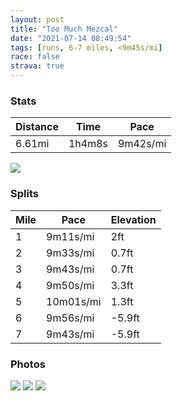 ```yaml
---
layout: post
title: "Too Much Mezcal"
date: "2021-07-14 08:49:54"
tags: [runs, 6-7 miles, <9m45s/mi]
race: false
strava: true
---
```


### Stats

| Distance | Time | Pace |
|----------|------|------|
|6.61mi|1h4m8s|9m42s/mi|

<img src='https://maps.googleapis.com/maps/api/staticmap?maptype=roadmap&path=enc:cfpuBbhf|QBBn@FZY\MdDg@xBo@zB[VC|@LrBo@`@B|BYTTt@Ol@C`AYPh@HnA`@xBNvBdAjH@x@XrBF~@Xv@?lBHb@?JGJUJU`@[X_@P[f@?\^t@Bd@Z`AE\D^OZ[ZYt@[tBb@zCn@jAf@f@WV\[l@bAv@t@^Hh@`@b@Dp@PhAp@vAZZPtC~@z@BpA~@tBv@l@HfBQVI^]Z@XKDKG]?WJg@?c@Kq@BaAMcAEc@KI_@kAO{@Wc@mBwBy@c@M?qBw@y@OUKm@EMK{@MOKo@Og@AqA_@g@CoAa@cAK{ALaA`@u@j@MFGEc@vAAdABTTl@ANPx@Vz@\p@~@pAh@d@tA|@JA~Bt@hAj@v@Xj@Br@LlB|@Z?TXTBRNl@RZBPL\FzAJb@ClAe@p@KRMBOGu@@eBO{B@w@[WCe@Qo@IBEGCY[q@c@c@M[[M{AkAy@OoAi@[Bi@OUUqE_Ac@Cs@UM?SOe@@iBYa@HUA_@TSCc@`@iA`@KL[~@EdAJ|@P^?d@NPPx@n@bApA~AbBz@ZZvA`@vA\vAt@v@Jl@^lARj@?RNz@XVRZLnALFJVLn@]XAh@_@j@CVGE}@N_@?YIiDGs@KKGc@W_@?gAIYEK[Ci@w@OCsBaB_Ba@_@Sc@Ei@UWA]H_@Qe@Aa@O]]u@UW?{Ac@_AQkAKm@As@J}@n@UJ]BMR_@lACZBVG\NbBLj@HFJVDb@Nd@j@f@d@h@Jd@pA\\ZB^VBVN`C`@T^V?p@PpAd@FDHXl@CBL|A\|Ap@v@?p@Zt@Cz@SVCfA[XSJSEk@JoA?aAOoB?_@U[Ie@c@QMW?u@KUe@a@o@_Aq@g@I@_@Uc@IOQm@HcA_@o@AYIEM[Wk@Se@EMKaAUu@A]Ie@a@SFYMeBEg@Pc@@i@MWq@MIIs@Y_AMiA@U\WzAY?k@K_ASq@KCUa@VaACiAi@Dy@PQGc@@i@^s@Ds@PSWLo@CSG[Wa@g@kCCi@F]SwAQe@FWO{@GQDg@Wo@C]]}AM_A[XUDMJ_@AmAZkA@uAd@MEs@A[FUPkAN}@ZGGM?s@J&key=AIzaSyC1MId7bFpkLXNAaYhBSTb8jLyiSqzbDtM&size=800x800&markers=color:yellow|label:S|19.4213,-99.1605&markers=color:green|label:F|19.42082,-99.16057999999991'>

### Splits

| Mile | Pace | Elevation |
|------|------|-----------|
|1|9m11s/mi|2ft|
|2|9m33s/mi|0.7ft|
|3|9m43s/mi|0.7ft|
|4|9m50s/mi|3.3ft|
|5|10m01s/mi|1.3ft|
|6|9m56s/mi|-5.9ft|
|7|9m43s/mi|-5.9ft|

### Photos
<img src='https://dgtzuqphqg23d.cloudfront.net/xTzDOsewlb9NwJtTvzrFmPirYKxrFdwzX_NuN69n5Jw-768x768.jpg'>

<img src='https://dgtzuqphqg23d.cloudfront.net/nWdwphUgbdjpLY8qxuDrmnXeRCHoOo2QBxssZ-5lcEM-768x768.jpg'>

<img src='https://dgtzuqphqg23d.cloudfront.net/U12hXuDm_EpvdFH3miH600MZFp4X4IOfTbmR_khqN-Q-768x576.jpg'>
